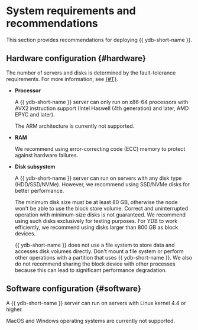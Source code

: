 # System requirements and recommendations

This section provides recommendations for deploying {{ ydb-short-name }}.

## Hardware configuration {#hardware}

The number of servers and disks is determined by the fault-tolerance requirements. For more information, see [{#T}](topology.md).

* **Processor**

   A {{ ydb-short-name }} server can only run on x86-64 processors with AVX2 instruction support (Intel Haswell (4th generation) and later, AMD EPYC and later).

   The ARM architecture is currently not supported.

* **RAM**

   We recommend using error-correcting code (ECC) memory to protect against hardware failures.

* **Disk subsystem**

   A {{ ydb-short-name }} server can run on servers with any disk type (HDD/SSD/NVMe). However, we recommend using SSD/NVMe disks for better performance.

   The minimum disk size must be at least 80 GB, otherwise the node won't be able to use the block store volume. Correct and uninterrupted operation with minimum-size disks is not guaranteed. We recommend using such disks exclusively for testing purposes. For YDB to work efficiently, we recommend using disks larger than 800 GB as block devices.

   {{ ydb-short-name }} does not use a file system to store data and accesses disk volumes directly. Don't mount a file system or perform other operations with a partition that uses {{ ydb-short-name }}. We also do not recommend sharing the block device with other processes because this can lead to significant performance degradation.

## Software configuration {#software}

A {{ ydb-short-name }} server can run on servers with Linux kernel 4.4 or higher.

MacOS and Windows operating systems are currently not supported.
